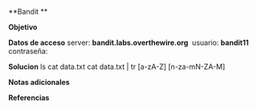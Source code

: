 **Bandit **

**Objetivo**

**Datos de acceso**
server: **bandit.labs.overthewire.org** 
usuario: **bandit11**
contraseña: 

**Solucion**
ls
cat data.txt
cat data.txt | tr [a-zA-Z]  [n-za-mN-ZA-M]

**Notas adicionales** 

**Referencias** 